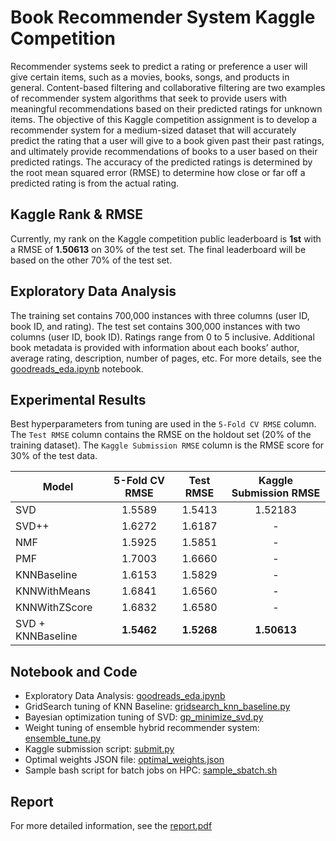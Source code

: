 # Book Recommender System Kaggle Competition
Recommender systems seek to predict a rating or preference a user will give certain items, such as a movies, books, songs, and products in general. Content-based filtering and collaborative filtering are two examples of recommender system algorithms that seek to provide users with meaningful recommendations based on their predicted ratings for unknown items. The objective of this Kaggle competition assignment is to develop a recommender system for a medium-sized dataset that will accurately predict the rating that a user will give to a book given past their past ratings, and ultimately provide recommendations of books to a user based on their predicted ratings. The accuracy of the predicted ratings is determined by the root mean squared error (RMSE) to determine how close or far off a predicted rating is from the actual rating.

## Kaggle Rank & RMSE
Currently, my rank on the Kaggle competition public leaderboard is **1st** with a RMSE of **1.50613** on 30% of the test set. The final leaderboard will be based on the other 70% of the test set.

## Exploratory Data Analysis
The training set contains 700,000 instances with three columns (user ID, book ID, and rating). The test set contains 300,000 instances with two columns (user ID, book ID). Ratings range from 0 to 5 inclusive. Additional book metadata is provided with information about each books’ author, average rating, description, number of pages, etc. For more details, see the [goodreads_eda.ipynb](src/goodreads_eda.ipynb) notebook.

## Experimental Results
Best hyperparameters from tuning are used in the `5-Fold CV RMSE` column. The `Test RMSE` column contains the RMSE on the holdout set (20% of the training dataset). The `Kaggle Submission RMSE` column is the RMSE score for 30% of the test data.

| Model             | 5-Fold CV RMSE | Test RMSE | Kaggle Submission RMSE|
|-------------------|:----------------:|:-----------:|:------------:|
| SVD               | 1.5589         | 1.5413    | 1.52183    |
| SVD++             | 1.6272         | 1.6187    |     -      |
| NMF               | 1.5925         | 1.5851    |     -      |
| PMF               | 1.7003         | 1.6660    |     -      |
| KNNBaseline       | 1.6153         | 1.5829    |     -      |
| KNNWithMeans      | 1.6841         | 1.6560    |     -      |
| KNNWithZScore     | 1.6832         | 1.6580    |     -      |
| SVD + KNNBaseline | **1.5462**         | **1.5268**    | **1.50613**    |

## Notebook and Code
- Exploratory Data Analysis: [goodreads_eda.ipynb](src/goodreads_eda.ipynb)
- GridSearch tuning of KNN Baseline: [gridsearch_knn_baseline.py](src/gridsearch_knn_baseline.py)
- Bayesian optimization tuning of SVD: [gp_minimize_svd.py](src/gp_minimize_svd.py)
- Weight tuning of ensemble hybrid recommender system: [ensemble_tune.py](src/ensemble_tune.py)
- Kaggle submission script: [submit.py](src/submit.py)
- Optimal weights JSON file: [optimal_weights.json](src/optimal_weights.json)
- Sample bash script for batch jobs on HPC: [sample_sbatch.sh](src/sample_sbatch.sh)

## Report
For more detailed information, see the [report.pdf](report.pdf)
